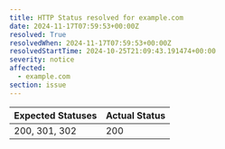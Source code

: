 ```yaml
---
title: HTTP Status resolved for example.com
date: 2024-11-17T07:59:53+00:00Z
resolved: True
resolvedWhen: 2024-11-17T07:59:53+00:00Z
resolvedStartTime: 2024-10-25T21:09:43.191474+00:00
severity: notice
affected:
  - example.com
section: issue
---
```


| Expected Statuses | Actual Status  |
|-------------------|----------------|
| 200, 301, 302 | 200 |
